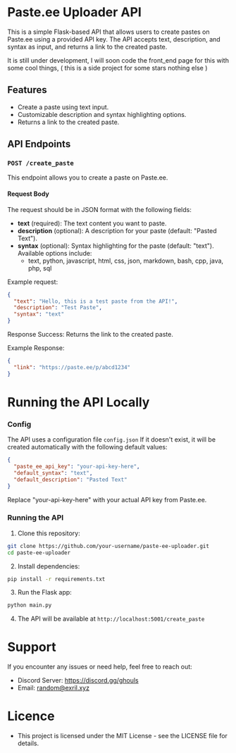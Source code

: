 # Paste.ee Uploader API

This is a simple Flask-based API that allows users to create pastes on Paste.ee using a provided API key. The API accepts text, description, and syntax as input, and returns a link to the created paste.

It is still under development, I will soon code the front_end page for this with some cool things, ( this is a side project for some stars nothing else )

## Features

- Create a paste using text input.
- Customizable description and syntax highlighting options.
- Returns a link to the created paste.

## API Endpoints

### `POST /create_paste`

This endpoint allows you to create a paste on Paste.ee.

#### Request Body

The request should be in JSON format with the following fields:

- **text** (required): The text content you want to paste.
- **description** (optional): A description for your paste (default: "Pasted Text").
- **syntax** (optional): Syntax highlighting for the paste (default: "text"). Available options include:
  - text, python, javascript, html, css, json, markdown, bash, cpp, java, php, sql

Example request:

```json
{
  "text": "Hello, this is a test paste from the API!",
  "description": "Test Paste",
  "syntax": "text"
}
```

Response
Success: Returns the link to the created paste.

Example Response:
```json
{
  "link": "https://paste.ee/p/abcd1234"
}
```

# Running the API Locally

### Config

The API uses a configuration file `config.json` If it doesn't exist, it will be created automatically with the following default values:
```json
{
  "paste_ee_api_key": "your-api-key-here",
  "default_syntax": "text",
  "default_description": "Pasted Text"
}
```
Replace "your-api-key-here" with your actual API key from Paste.ee.

### Running the API
1. Clone this repository:
```bash
git clone https://github.com/your-username/paste-ee-uploader.git
cd paste-ee-uploader
```
2. Install dependencies:
```bash
pip install -r requirements.txt
```
3. Run the Flask app:
```bash
python main.py
```
4. The API will be available at `http://localhost:5001/create_paste`

# Support
If you encounter any issues or need help, feel free to reach out:

- Discord Server: https://discord.gg/ghouls
- Email: random@exril.xyz

# Licence 
- This project is licensed under the MIT License - see the LICENSE file for details.
